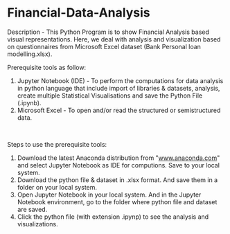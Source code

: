 # Financial-Data-Analysis
Description - This Python Program is to show Financial Analysis based visual representations. Here, we deal with analysis and visualization based on questionnaires from  Microsoft Excel dataset (Bank Personal loan modelling.xlsx).
<br/>

Prerequisite tools as follow:
1) Jupyter Notebook (IDE) - To perform the computations for data analysis in python language that include import of libraries & datasets, analysis, create multiple Statistical Visualisations and save the Python File (.ipynb).            
2) Microsoft Excel - To open and/or read the structured or semistructured data. 
<br/>

Steps to use the prerequisite tools:
1) Download the latest Anaconda distribution from "www.anaconda.com" and select Jupyter Notebook as IDE for computions. Save to your local system.
2) Download the python file & dataset in .xlsx format. And save them in a folder on your local system.
3) Open Jupyter Notebook in your local system. And in the Jupyter Notebook environment, go to the folder where python file and dataset are saved.
4) Click the python file (with extension .ipynp) to see the analysis and visualizations.
